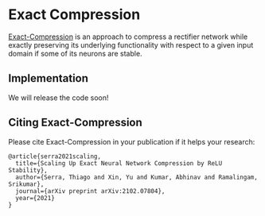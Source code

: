 # Exact Compression
[Exact-Compression](https://arxiv.org/pdf/2102.07804.pdf) is an approach to compress a rectifier network while exactly preserving its underlying functionality with respect to a given input domain if some of its neurons are stable.

## Implementation
We will release the code soon!

## Citing Exact-Compression
Please cite Exact-Compression in your publication if it helps your research:

```
@article{serra2021scaling,
  title={Scaling Up Exact Neural Network Compression by ReLU Stability},
  author={Serra, Thiago and Xin, Yu and Kumar, Abhinav and Ramalingam, Srikumar},
  journal={arXiv preprint arXiv:2102.07804},
  year={2021}
}
```
